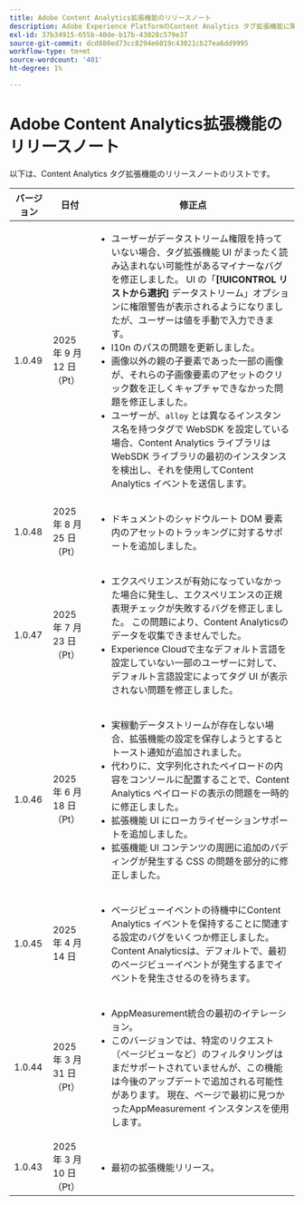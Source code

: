 ```yaml
---
title: Adobe Content Analytics拡張機能のリリースノート
description: Adobe Experience PlatformのContent Analytics タグ拡張機能に関する最新のリリースノートです。
exl-id: 37b34915-655b-40de-b17b-43028c579e37
source-git-commit: dcd880ed73cc8294e6019c43021cb27ea6dd9995
workflow-type: tm+mt
source-wordcount: '401'
ht-degree: 1%

---
```


# Adobe Content Analytics拡張機能のリリースノート

以下は、Content Analytics タグ拡張機能のリリースノートのリストです。

| バージョン | 日付 | 修正点 |
|---|---|---|
| 1.0.49 | 2025 年 9 月 12 日（Pt） | <ul><li>ユーザーがデータストリーム権限を持っていない場合、タグ拡張機能 UI がまったく読み込まれない可能性があるマイナーなバグを修正しました。 UI の「**[!UICONTROL リストから選択]** データストリーム」オプションに権限警告が表示されるようになりましたが、ユーザーは値を手動で入力できます。</li><li>l10n のパスの問題を更新しました。</li><li>画像以外の親の子要素であった一部の画像が、それらの子画像要素のアセットのクリック数を正しくキャプチャできなかった問題を修正しました。</li><li>ユーザーが、`alloy` とは異なるインスタンス名を持つタグで WebSDK を設定している場合、Content Analytics ライブラリは WebSDK ライブラリの最初のインスタンスを検出し、それを使用してContent Analytics イベントを送信します。</li></ul> |
| 1.0.48 | 2025 年 8 月 25 日（Pt） | <ul><li>ドキュメントのシャドウルート DOM 要素内のアセットのトラッキングに対するサポートを追加しました。</li></ul> |
| 1.0.47 | 2025 年 7 月 23 日（Pt） | <ul><li>エクスペリエンスが有効になっていなかった場合に発生し、エクスペリエンスの正規表現チェックが失敗するバグを修正しました。 この問題により、Content Analyticsのデータを収集できませんでした。</li><li>Experience Cloudで主なデフォルト言語を設定していない一部のユーザーに対して、デフォルト言語設定によってタグ UI が表示されない問題を修正しました。</li></ul> |
| 1.0.46 | 2025 年 6 月 18 日（Pt） | <ul><li>実稼動データストリームが存在しない場合、拡張機能の設定を保存しようとするとトースト通知が追加されました。</li><li>代わりに、文字列化されたペイロードの内容をコンソールに配置することで、Content Analytics ペイロードの表示の問題を一時的に修正しました。</li><li>拡張機能 UI にローカライゼーションサポートを追加しました。</li><li>拡張機能 UI コンテンツの周囲に追加のパディングが発生する CSS の問題を部分的に修正しました。</li></ul> |
| 1.0.45 | 2025 年 4 月 14 日 | <ul><li>ページビューイベントの待機中にContent Analytics イベントを保持することに関連する設定のバグをいくつか修正しました。 Content Analyticsは、デフォルトで、最初のページビューイベントが発生するまでイベントを発生させるのを待ちます。</li></ul> |
| 1.0.44 | 2025 年 3 月 31 日（Pt） | <ul><li>AppMeasurement統合の最初のイテレーション。</li><li>このバージョンでは、特定のリクエスト（ページビューなど）のフィルタリングはまだサポートされていませんが、この機能は今後のアップデートで追加される可能性があります。 現在、ページで最初に見つかったAppMeasurement インスタンスを使用します。</li></ul> |
| 1.0.43 | 2025 年 3 月 10 日（Pt） | <ul><li>最初の拡張機能リリース。</li></ul> |

